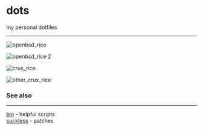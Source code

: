 # dots
my personal dotfiles

------

![openbsd_rice](https://i.imgur.com/HGvUlT7.png)

![openbsd_rice 2](https://i.redd.it/adumeevthui41.png)

![crux_rice](http://i.imgur.com/ossASOE.png)

![other_crux_rice](http://i.imgur.com/oSki6JQ.png)

### See also
---------

[bin](http://github.com/mitchweaver/bin) - helpful scripts  
[suckless](http://github.com/mitchweaver/suckless) - patches  
